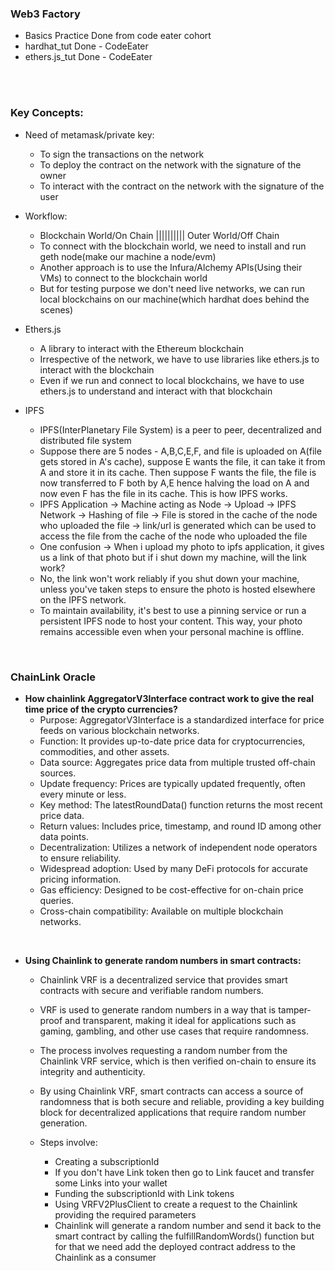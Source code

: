 ### Web3 Factory
- Basics Practice Done from code eater cohort
- hardhat_tut Done - CodeEater
- ethers.js_tut Done - CodeEater

<br>
<br>

### Key Concepts:
- Need of metamask/private key:
    - To sign the transactions on the network
    - To deploy the contract on the network with the signature of the owner
    - To interact with the contract on the network with the signature of the user

- Workflow:
    - Blockchain World/On Chain       ||||||||||    Outer World/Off Chain
    - To connect with the blockchain world, we need to install and run geth node(make our machine a node/evm)
    - Another approach is to use the Infura/Alchemy APIs(Using their VMs) to connect to the blockchain world
    - But for testing purpose we don't need live networks, we can run local blockchains on our machine(which hardhat does behind the scenes)


- Ethers.js 
    - A library to interact with the Ethereum blockchain
    - Irrespective of the network, we have to use libraries like ethers.js to interact with the blockchain
    - Even if we run and connect to local blockchains, we have to use ethers.js to understand and interact with that blockchain


- IPFS
    - IPFS(InterPlanetary File System) is a peer to peer, decentralized and distributed file system
    - Suppose there are 5 nodes - A,B,C,E,F, and file is uploaded on A(file gets stored in A's cache), suppose E wants the file, it can take it from A and store it in its cache. Then suppose F wants the file, the file is now transferred to F both by A,E hence halving the load on A and now even F has the file in its cache. This is how IPFS works.
    - IPFS Application -> Machine acting as Node -> Upload -> IPFS Network -> Hashing of file -> File is stored in the cache of the node who uploaded the file -> link/url is generated which can be used to access the file from the cache of the node who uploaded the file
    - One confusion -> When i upload my photo to ipfs application, it gives us a link of that photo but if i shut down my machine, will the link work? 
    - No, the link won't work reliably if you shut down your machine, unless you've taken steps to ensure the photo is hosted elsewhere on the IPFS network.
    - To maintain availability, it's best to use a pinning service or run a persistent IPFS node to host your content. This way, your photo remains accessible even when your personal machine is offline.




<br>

### ChainLink Oracle

- **How chainlink AggregatorV3Interface contract work to give the real time price of the crypto currencies?**
    - Purpose: AggregatorV3Interface is a standardized interface for price feeds on various blockchain networks.
    - Function: It provides up-to-date price data for cryptocurrencies, commodities, and other assets.
    - Data source: Aggregates price data from multiple trusted off-chain sources.
    - Update frequency: Prices are typically updated frequently, often every minute or less.
    - Key method: The latestRoundData() function returns the most recent price data.
    - Return values: Includes price, timestamp, and round ID among other data points.
    - Decentralization: Utilizes a network of independent node operators to ensure reliability.
    - Widespread adoption: Used by many DeFi protocols for accurate pricing information.
    - Gas efficiency: Designed to be cost-effective for on-chain price queries.
    - Cross-chain compatibility: Available on multiple blockchain networks.

<br>

- **Using Chainlink to generate random numbers in smart contracts:**
    - Chainlink VRF is a decentralized service that provides smart contracts with secure and verifiable random numbers.
    - VRF is used to generate random numbers in a way that is tamper-proof and transparent, making it ideal for applications such as gaming, gambling, and other use cases that require randomness.
    - The process involves requesting a random number from the Chainlink VRF service, which is then verified on-chain to ensure its integrity and authenticity.
    - By using Chainlink VRF, smart contracts can access a source of randomness that is both secure and reliable, providing a key building block for decentralized applications that require random number generation.

    - Steps involve:
        - Creating a subscriptionId
        - If you don't have Link token then go to Link faucet and transfer some Links into your wallet
        - Funding the subscriptionId with Link tokens
        - Using VRFV2PlusClient to create a request to the Chainlink providing the required parameters
        - Chainlink will generate a random number and send it back to the smart contract by calling the fulfillRandomWords() function but for that we need add the deployed contract address to the Chainlink as a consumer

